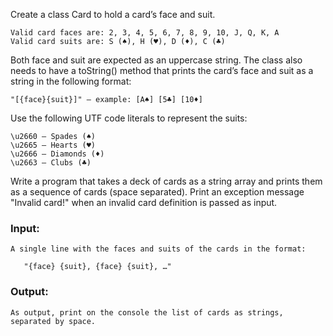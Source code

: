 Create a class Card to hold a card’s face and suit.

	Valid card faces are: 2, 3, 4, 5, 6, 7, 8, 9, 10, J, Q, K, A
	Valid card suits are: S (♠), H (♥), D (♦), C (♣)

Both face and suit are expected as an uppercase string. The class also needs to have a toString() method that prints the card’s face and suit as a string in the following format:

	"[{face}{suit}]" – example: [A♠] [5♣] [10♦]

Use the following UTF code literals to represent the suits:

	\u2660 – Spades (♠)
	\u2665 – Hearts (♥)
	\u2666 – Diamonds (♦)
	\u2663 – Clubs (♣)

Write a program that takes a deck of cards as a string array and prints them as a sequence of cards (space separated). Print an exception message "Invalid card!" when an invalid card definition is passed as input.

### Input:

	A single line with the faces and suits of the cards in the format:

	   "{face} {suit}, {face} {suit}, …"

### Output:

	As output, print on the console the list of cards as strings, separated by space.
